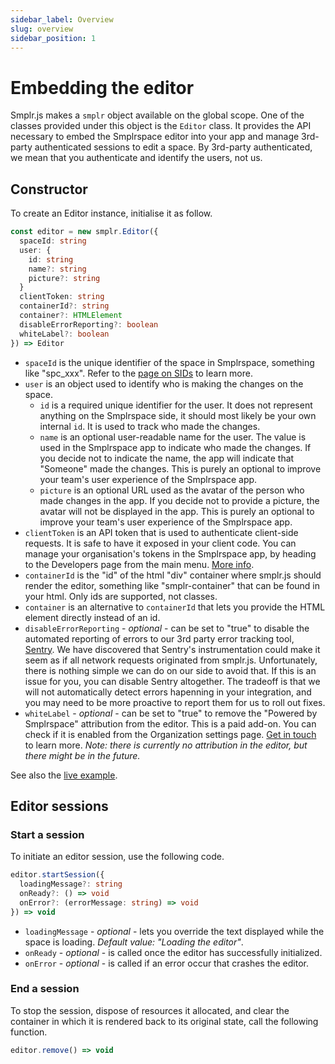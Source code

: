 ```yaml
---
sidebar_label: Overview
slug: overview
sidebar_position: 1
---
```


# Embedding the editor

Smplr.js makes a `smplr` object available on the global scope. One of the classes provided under this object is the `Editor` class. It provides the API necessary to embed the Smplrspace editor into your app and manage 3rd-party authenticated sessions to edit a space. By 3rd-party authenticated, we mean that you authenticate and identify the users, not us.

## Constructor

To create an Editor instance, initialise it as follow.

```ts
const editor = new smplr.Editor({
  spaceId: string
  user: {
    id: string
    name?: string
    picture?: string
  }
  clientToken: string
  containerId?: string
  container?: HTMLElement
  disableErrorReporting?: boolean
  whiteLabel?: boolean
}) => Editor
```

- `spaceId` is the unique identifier of the space in Smplrspace, something like "spc_xxx". Refer to the [page on SIDs](/guides/sid) to learn more.
- `user` is an object used to identify who is making the changes on the space.
  - `id` is a required unique identifier for the user. It does not represent anything on the Smplrspace side, it should most likely be your own internal `id`. It is used to track who made the changes.
  - `name` is an optional user-readable name for the user. The value is used in the Smplrspace app to indicate who made the changes. If you decide not to indicate the name, the app will indicate that "Someone" made the changes. This is purely an optional to improve your team's user experience of the Smplrspace app.
  - `picture` is an optional URL used as the avatar of the person who made changes in the app. If you decide not to provide a picture, the avatar will not be displayed in the app. This is purely an optional to improve your team's user experience of the Smplrspace app.
- `clientToken` is an API token that is used to authenticate client-side requests. It is safe to have it exposed in your client code. You can manage your organisation's tokens in the Smplrspace app, by heading to the Developers page from the main menu. [More info](/guides/embedding#client-tokens).
- `containerId` is the "id" of the html "div" container where smplr.js should render the editor, something like "smplr-container" that can be found in your html. Only ids are supported, not classes.
- `container` is an alternative to `containerId` that lets you provide the HTML element directly instead of an id.
- `disableErrorReporting` - _optional_ - can be set to "true" to disable the automated reporting of errors to our 3rd party error tracking tool, [Sentry](https://sentry.io/). We have discovered that Sentry's instrumentation could make it seem as if all network requests originated from smplr.js. Unfortunately, there is nothing simple we can do on our side to avoid that. If this is an issue for you, you can disable Sentry altogether. The tradeoff is that we will not automatically detect errors hapenning in your integration, and you may need to be more proactive to report them for us to roll out fixes.
- `whiteLabel` - _optional_ - can be set to "true" to remove the "Powered by Smplrspace" attribution from the editor. This is a paid add-on. You can check if it is enabled from the Organization settings page. [Get in touch](mailto:hello@smplrspace.com) to learn more. _Note: there is currently no attribution in the editor, but there might be in the future._

See also the [live example](/examples/embedded-editor).

## Editor sessions

### Start a session

To initiate an editor session, use the following code.

```ts
editor.startSession({
  loadingMessage?: string
  onReady?: () => void
  onError?: (errorMessage: string) => void
}) => void
```

- `loadingMessage` - _optional_ - lets you override the text displayed while the space is loading. _Default value: "Loading the editor"_.
- `onReady` - _optional_ - is called once the editor has successfully initialized.
- `onError` - _optional_ - is called if an error occur that crashes the editor.

### End a session

To stop the session, dispose of resources it allocated, and clear the container in which it is rendered back to its original state, call the following function.

```ts
editor.remove() => void
```
